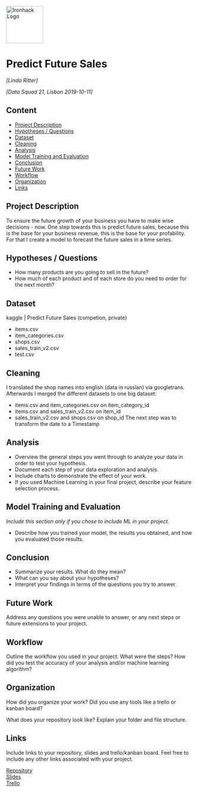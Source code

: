 <img src="https://bit.ly/2VnXWr2" alt="Ironhack Logo" width="100"/>

# Predict Future Sales
*[Linda Ritter]*

*[Data Squad 21, Lisbon 2019-10-11]*

## Content
- [Project Description](#project-description)
- [Hypotheses / Questions](#hypotheses-questions)
- [Dataset](#dataset)
- [Cleaning](#cleaning)
- [Analysis](#analysis)
- [Model Training and Evaluation](#model-training-and-evaluation)
- [Conclusion](#conclusion)
- [Future Work](#future-work)
- [Workflow](#workflow)
- [Organization](#organization)
- [Links](#links)

## Project Description
To ensure the future growth of your business you have to make wise decisions - now. One step towards this is predict future sales, because this is the base for your business revenue, this is the base for your profability. For that I create a model to forecast the future sales in a time series.

## Hypotheses / Questions
* How many products are you going to sell in the future?
* How much of each product and of each store do you need to order for the next month?


## Dataset
kaggle | Predict Future Sales (competion, private)
 - items.csv
 - item_categories.csv
 - shops.csv
 - sales_train_v2.csv
 - test.csv

## Cleaning
I translated the shop names into english (data in russian) via googletrans. 
Afterwards I merged the different datasets to one big dataset: 
 - items.csv and item_categories.csv on item_category_id
 - items.csv and sales_train_v2.csv on item_id
 - sales_train_v2.csv and shops.csv on shop_id
 The next step was to transform the date to a Timestamp

## Analysis
* Overview the general steps you went through to analyze your data in order to test your hypothesis.
* Document each step of your data exploration and analysis.
* Include charts to demonstrate the effect of your work.
* If you used Machine Learning in your final project, describe your feature selection process.

## Model Training and Evaluation
*Include this section only if you chose to include ML in your project.*
* Describe how you trained your model, the results you obtained, and how you evaluated those results.

## Conclusion
* Summarize your results. What do they mean?
* What can you say about your hypotheses?
* Interpret your findings in terms of the questions you try to answer.

## Future Work
Address any questions you were unable to answer, or any next steps or future extensions to your project.

## Workflow
Outline the workflow you used in your project. What were the steps?
How did you test the accuracy of your analysis and/or machine learning algorithm?

## Organization
How did you organize your work? Did you use any tools like a trello or kanban board?

What does your repository look like? Explain your folder and file structure.

## Links
Include links to your repository, slides and trello/kanban board. Feel free to include any other links associated with your project.


[Repository](https://github.com/)  
[Slides](https://slides.com/)  
[Trello](https://trello.com/en)  
